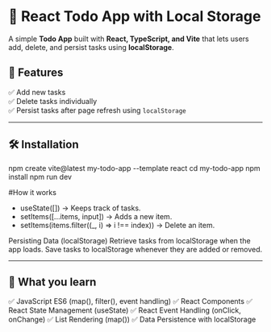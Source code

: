 # 📝 React Todo App with Local Storage  

A simple **Todo App** built with **React, TypeScript, and Vite** that lets users add, delete, and persist tasks using **localStorage**.  

## 🚀 Features  
✅ Add new tasks  
✅ Delete tasks individually  
✅ Persist tasks after page refresh using `localStorage`  


---

## 🛠️ Installation 

npm create vite@latest my-todo-app --template react
cd my-todo-app
npm install
npm run dev


#How it works

  - useState([]) → Keeps track of tasks.
  - setItems([...items, input]) → Adds a new item.
  - setItems(items.filter((_, i) => i !== index)) → Delete an item.

Persisting Data (localStorage)
Retrieve tasks from localStorage when the app loads.
Save tasks to localStorage whenever they are added or removed.

--------------------------------
 🎯 What you learn
--------------------------------  
✅ JavaScript ES6 (map(), filter(), event handling)
✅ React Components
✅ React State Management (useState)
✅ React Event Handling (onClick, onChange)
✅ List Rendering (map())
✅ Data Persistence with localStorage
